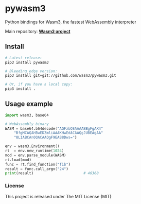 # pywasm3

Python bindings for Wasm3, the fastest WebAssembly interpreter

Main repository: [**Wasm3 project**](https://github.com/wasm3/wasm3)

## Install

```sh
# Latest release:
pip3 install pywasm3

# Bleeding edge version:
pip3 install git+git://github.com/wasm3/pywasm3.git

# Or, if you have a local copy:
pip3 install .
```

## Usage example

```py
import wasm3, base64

# WebAssembly binary
WASM = base64.b64decode("AGFzbQEAAAABBgFgAX4"
    "BfgMCAQAHBwEDZmliAAAKHwEdACAAQgJUBEAgAA"
    "8LIABCAn0QACAAQgF9EAB8Dws=")

env = wasm3.Environment()
rt  = env.new_runtime(1024)
mod = env.parse_module(WASM)
rt.load(mod)
func = rt.find_function("fib")
result = func.call_argv("24")
print(result)                       # 46368
```

### License
This project is released under The MIT License (MIT)
